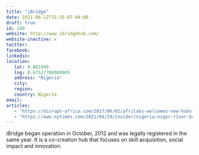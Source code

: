 ```yaml
---
title: "iBridge"
date: 2021-06-12T15:35:07-04:00
draft: true
id: 100
website: http://www.ibridgehub.com/
website-inactive: x
twitter: 
facebook: 
linkedin: 
location: 
   lat: 9.081999
   lng: 8.67527700000005
   address: "Nigeria"
   city: 
   region: 
   country: Nigeria
email: 
articles:
   - "https://disrupt-africa.com/2017/06/01/afrilabs-welcomes-new-hubs-into-pan-african-network/"
   - "https://www.nytimes.com/2021/04/29/insider/nigeria-niger-river-bridge.html"
---
```

iBridge began operation in October, 2012 and was legally registered in the same year. It is a co-creation hub that focuses on skill acquisition, social impact and innovation.

